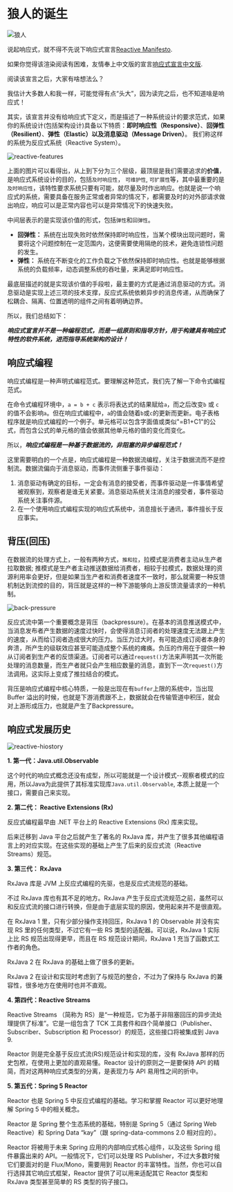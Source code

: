 # 狼人的诞生

![狼人](https://s1.locimg.com/2023/10/24/be8aed8afc63c.png)

说起响应式，就不得不先说下响应式宣言[Reactive Manifesto](https://www.reactivemanifesto.org/).

如果你觉得该渲染阅读有困难，友情奉上中文版的宣言[响应式宣言中文版](https://www.reactivemanifesto.org/zh-CN).

阅读该宣言之后，大家有啥想法么？

我估计大多数人和我一样，可能觉得有点“头大”，因为读完之后，也不知道啥是响应式！

其实，该宣言并没有给响应式下定义，而是描述了一种系统设计的要求范式，如果你的系统设计(包括架构设计)具备以下特质：**即时响应性（Responsive）**、**回弹性（Resilient）**、**弹性（Elastic）**以及**消息驱动（Message Driven）**。 我们称这样的系统为反应式系统（Reactive System）。

![reactive-features](https://s1.locimg.com/2023/09/05/b2f5d778caabe.png)

上面的图片可以看得出，从上到下分为三个层级，最顶层是我们需要追求的**价值**，是响应式系统设计的目的，包括`及时响应性`， `可维护性`, `可扩展性`等，其中最重要的是`及时响应性`，该特性要求系统只要有可能，就尽量及时作出响应。也就是说一个响应式的系统，需要具备在服务正常或者异常的情况下，都需要及时的对外部请求做出响应，响应可以是正常内容也可以是异常情况下的快速失败。

中间层表示的是实现该价值的形式，包括`弹性`和`回弹性`。

* **回弹性：** 系统在出现失败时依然保持即时响应性，当某个模块出现问题时，需要将这个问题控制在一定范围内，这便需要使用隔绝的技术，避免连锁性问题的发生。
* **弹性：** 系统在不断变化的工作负载之下依然保持即时响应性。也就是能够根据系统的负载频率，动态调整系统的吞吐量，来满足即时响应性。

最底层描述的就是实现该价值的手段啦，最主要的方式是通过消息驱动的方式。消息驱动是实现上述三项的技术支撑，反应式系统依赖异步的消息传递，从而确保了松耦合、隔离、位置透明的组件之间有着明确边界。

所以，我们总结如下：

***响应式宣言并不是一种编程范式，而是一组原则和指导方针，用于构建具有响应式特性的软件系统，进而指导系统架构的设计！***

## 响应式编程

响应式编程是一种声明式编程范式。要理解这种范式，我们先了解一下命令式编程范式。

在命令式编程环境中，`a = b + c` 表示将表达式的结果赋给`a`，而之后改变`b` 或 `c` 的值不会影响`a`。但在响应式编程中，`a`的值会随着`b`或`c`的更新而更新。电子表格程序就是响应式编程的一个例子。单元格可以包含字面值或类似"=B1+C1"的公式，而包含公式的单元格的值会依据其他单元格的值的变化而变化。

所以，***响应式编程是一种基于数据流的，非阻塞的异步编程范式！***

这里需要明白的一个点是，响应式编程是一种数据流编程，关注于数据流而不是控制流。数据流偏向于消息驱动，而事件流侧重于事件驱动：
1. 消息驱动有确定的目标，一定会有消息的接受者，而事件驱动是一件事情希望被观察到，观察者是谁无关紧要。消息驱动系统关注消息的接受者，事件驱动系统关注事件源。
2. 在一个使用响应式编程实现的响应式系统中，消息擅长于通讯，事件擅长于反应事实。

## 背压(回压)

在数据流的处理方式上，一般有两种方式，`推和拉`，拉模式是消费者主动从生产者拉取数据; 推模式是生产者主动推送数据给消费者，相较于拉模式，数据处理的资源利用率会更好，但是如果当生产者和消费者速度不一致时，那么就需要一种反馈机制达到流控的目的，背压就是这样的一种下游能够向上游反馈流量请求的一种机制。

![back-pressure](https://s1.locimg.com/2023/09/05/7ba06964bce1e.webp)

反应式流中第一个重要概念是背压（backpressure）。在基本的消息推送模式中，当消息发布者产生数据的速度过快时，会使得消息订阅者的处理速度无法跟上产生的速度，从而给订阅者造成很大的压力。当压力过大时，有可能造成订阅者本身的奔溃，所产生的级联效应甚至可能造成整个系统的瘫痪。负压的作用在于提供一种从订阅者到生产者的反馈渠道。订阅者可以通过`request()`方法来声明其一次所能处理的消息数量，而生产者就只会产生相应数量的消息，直到下一次`request()`方法调用。这实际上变成了推拉结合的模式。

背压是响应式编程中核心特质，一般是出现在有`buffer`上限的系统中，当出现 Buffer 溢出的时候，也就是下游消费跟不上，数据就会在传输管道中积压，就会对上游形成压力，也就是产生了Backpressure。

## 响应式发展历史

![reactive-hiostory](https://s1.locimg.com/2023/09/05/f9e2aa1aa12a0.jpg)

**1. 第一代：Java.util.Observable**

这个时代的响应式概念还没有成型，所以可能就是一个设计模式--观察者模式的应用，所以Java为此提供了其标准实现库`Java.util.Observable`, 本质上就是一个接口，需要自己来实现。

**2. 第二代： Reactive Extensions (Rx)**

反应式编程最早由 .NET 平台上的 Reactive Extensions (Rx) 库来实现。

后来迁移到 Java 平台之后就产生了著名的 RxJava 库，并产生了很多其他编程语言上的对应实现。在这些实现的基础上产生了后来的反应式流（Reactive Streams）规范。

**3. 第三代： RxJava**

RxJava 库是 JVM 上反应式编程的先驱，也是反应式流规范的基础。

不过 RxJava 库也有其不足的地方。RxJava 产生于反应式流规范之前，虽然可以和反应式流的接口进行转换，但是由于底层实现的原因，使用起来并不是很直观。

在 RxJava 1 里，只有少部分操作支持回压，RxJava 1 的 Observable 并没有实现 RS 里的任何类型，不过它有一些 RS 类型的适配器。可以说，RxJava 1 实际上比 RS 规范出现得更早，而且在 RS 规范设计期间，RxJava 1 充当了函数式工作者的角色。

RxJava 2 在 RxJava 的基础上做了很多的更新。

RxJava 2 在设计和实现时考虑到了与规范的整合，不过为了保持与 RxJava 的兼容性，很多地方在使用时也并不直观。

**4. 第四代：Reactive Streams**

Reactive Streams （简称为 RS）是“一种规范，它为基于非阻塞回压的异步流处理提供了标准”。它是一组包含了 TCK 工具套件和四个简单接口（Publisher、Subscriber、Subscription 和 Processor）的规范，这些接口将被集成到 Java 9.

Reactor 则是完全基于反应式流(RS)规范设计和实现的库，没有 RxJava 那样的历史包袱，在使用上更加的直观易懂。Reactor 设计的原则之一是要保持 API 的精简，而对这两种响应式类型的分离，是表现力与 API 易用性之间的折中。

**5. 第五代：Spring 5 Reactor**

Reactor 也是 Spring 5 中反应式编程的基础。学习和掌握 Reactor 可以更好地理解 Spring 5 中的相关概念。

Reactor 是 Spring 整个生态系统的基础，特别是 Spring 5（通过 Spring Web Reactive）和 Spring Data “kay”（跟 spring-data-commons 2.0 相对应的）。

Reactor 将被用于未来 Spring 应用的内部响应式核心组件，以及这些 Spring 组件暴露出来的 API。一般情况下，它们可以处理 RS Publisher，不过大多数时候它们要面对的是 Flux/Mono，需要用到 Reactor 的丰富特性。当然，你也可以自行选择其它响应式框架，Reactor 提供了可以用来适配其它 Reactor 类型和 RxJava 类型甚至简单的 RS 类型的钩子接口。